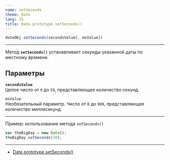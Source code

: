 ```yaml
---
name: setSeconds
theme: Date
lang: JS
title: Date.prototype.setSeconds()
---
```


```js
dateObj.setSeconds(secondsValue[, msValue])
```

---

Метод **`setSeconds()`** устанавливает секунды указанной даты по местному времени.

## Параметры

**`secondsValue`**<br />
Целое число от `0` до `59`, представляющее количество секунд.

_`msValue`_<br />
Необязательный параметр. Число от `0` до `999`, представляющее количество миллисекунд.

---

Пример: использование метода `setSeconds()`

```js
var theBigDay = new Date();
theBigDay.setSeconds(30);
```

---

- [Date.prototype.setSeconds()](https://developer.mozilla.org/ru/docs/Web/JavaScript/Reference/Global_Objects/Date/setSeconds)

